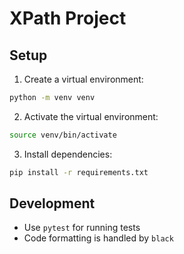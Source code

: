 # XPath Project

## Setup

1. Create a virtual environment:
```bash
python -m venv venv
```

2. Activate the virtual environment:
```bash
source venv/bin/activate
```

3. Install dependencies:
```bash
pip install -r requirements.txt
```

## Development

- Use `pytest` for running tests
- Code formatting is handled by `black`
